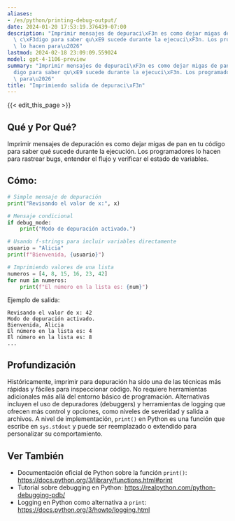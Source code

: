 ```yaml
---
aliases:
- /es/python/printing-debug-output/
date: 2024-01-20 17:53:19.376439-07:00
description: "Imprimir mensajes de depuraci\xF3n es como dejar migas de pan en tu\
  \ c\xF3digo para saber qu\xE9 sucede durante la ejecuci\xF3n. Los programadores\
  \ lo hacen para\u2026"
lastmod: 2024-02-18 23:09:09.559024
model: gpt-4-1106-preview
summary: "Imprimir mensajes de depuraci\xF3n es como dejar migas de pan en tu c\xF3\
  digo para saber qu\xE9 sucede durante la ejecuci\xF3n. Los programadores lo hacen\
  \ para\u2026"
title: "Imprimiendo salida de depuraci\xF3n"
---
```


{{< edit_this_page >}}

## Qué y Por Qué?

Imprimir mensajes de depuración es como dejar migas de pan en tu código para saber qué sucede durante la ejecución. Los programadores lo hacen para rastrear bugs, entender el flujo y verificar el estado de variables.

## Cómo:

```Python
# Simple mensaje de depuración
print("Revisando el valor de x:", x)

# Mensaje condicional
if debug_mode:
    print("Modo de depuración activado.")

# Usando f-strings para incluir variables directamente
usuario = "Alicia"
print(f"Bienvenida, {usuario}")

# Imprimiendo valores de una lista
numeros = [4, 8, 15, 16, 23, 42]
for num in numeros:
    print(f"El número en la lista es: {num}")
```

Ejemplo de salida:

```
Revisando el valor de x: 42
Modo de depuración activado.
Bienvenida, Alicia
El número en la lista es: 4
El número en la lista es: 8
...
```

## Profundización

Históricamente, imprimir para depuración ha sido una de las técnicas más rápidas y fáciles para inspeccionar código. No requiere herramientas adicionales más allá del entorno básico de programación. Alternativas incluyen el uso de depuradores (debuggers) y herramientas de logging que ofrecen más control y opciones, como niveles de severidad y salida a archivos. A nivel de implementación, `print()` en Python es una función que escribe en `sys.stdout` y puede ser reemplazado o extendido para personalizar su comportamiento.

## Ver También

- Documentación oficial de Python sobre la función `print()`: https://docs.python.org/3/library/functions.html#print
- Tutorial sobre debugging en Python: https://realpython.com/python-debugging-pdb/
- Logging en Python como alternativa a `print`: https://docs.python.org/3/howto/logging.html
